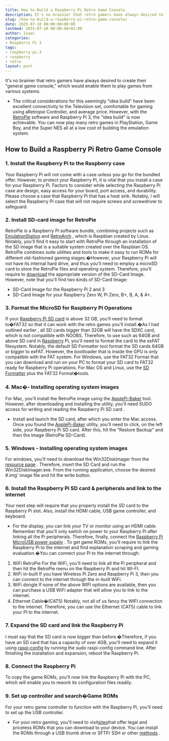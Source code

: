 ```yaml
---
title: How to Build a Raspberry Pi Retro Game Console
description: It's no brainier that retro gamers have always desired to create their "general game console," which would enable them to play games from various systems. -...
slug: /how-to-build-a-raspberry-pi-retro-game-console/
date: 2025-07-10 00:00:00+00:00
lastmod: 2025-07-10 00:00:00+03:00
author: Isaac
categories:
- Raspberry Pi 3
tags:
- raspberry-pi-3
- raspberry
- retro
layout: post
---
```

It's no brainier that retro gamers have always desired to create their "general game console," which would enable them to play games from various systems.
- The critical considerations for this seemingly "idea build" have been excellent connectivity to the Television set, comfortable for gaming using aRetropie Controller, and average price.
However, with the
[RetroPie](https://retropie.org.uk/)
software and Raspberry Pi 3, the "idea build" is now achievable. You can now play many retro games in PlayStation, Game Boy, and the Super NES all at a low cost of building the emulation system.
## How to Build a Raspberry Pi Retro Game Console
### 1. Install the Raspberry Pi to the Raspberry case
Your Raspberry Pi will not come with a case unless you go for the bundled offer. However, to protect your Raspberry Pi, it is vital that you install a case for your Raspberry Pi.
Factors to consider while selecting the Raspberry Pi case are design, easy access for your board, port access, and durability.
Please choose a case that Raspberry Pi that has a heat sink. Notably, I will select the Raspberry Pi case that will not require screws and screwdriver to safeguard.
### 2. Install SD-card image for RetroPie
RetroPie is a Raspberry Pi software bundle, combining projects such as
[EmulationStation](http://www.emulationstation.org/)
and
[RetroArch](http://www.libretro.com/)
, which is Raspbian created by Linux.
Notably, you'll find it easy to start with RetroPie through an installation of the SD image that is a suitable system created over the Raspbian OS.
RetroPie combines suite utilities and tools to make it easy to run ROMs for different old-fashioned gaming stages.�However, your Raspberry Pi will not have its internal hard drive, and thus you'll need to employ a microSD card to store the RetroPie files and operating system.
Therefore, you'll require to
[download](https://retropie.org.uk/download/)
the appropriate version of the SD-Card Image. However, note that you'll find two kinds of SD-Card Image:
- SD-Card Image for the Raspberry Pi 2 and 3
- SD-Card Image for your Raspberry Zero W, Pi Zero, B+, B, A, & A+.
### 3. Format the MicroSD for Raspberry Pi Operations
If your
[Raspberry Pi SD card](https://pestpolicy.com/best-sd-card-for-[raspberry-pi-3](https://pestpolicy.com/best-heatsink-for-raspberry-pi-3/)/)
is above 32 GB, you'll need to
format to�FAT32
so that it can work with the retro games you'll install.�As I had outlined
earlier
, all SD cards bigger than 32GB will have the SDXC card, which is not compatible with NOOBS.
Therefore, to use such as 64GB and above SD card in [Raspberry](https://pestpolicy.com/best-os-for-raspberry-pi-3/) Pi, you'll need to format the card to the exFAT filesystem.
Notably, the default SD Formatter tool format the SD cards 64GB or bigger to exFAT. However, the bootloader that is inside the GPU is only compatible with the FAT system.
For Windows, use the
FAT32 Format
that you can download and run on your PC to format your SD card to FAT32 ready for Raspberry Pi operations. For Mac OS and Linux, use the
[SD Formatter](https://www.sdcard.org/downloads/formatter_4/)
plus the FAT32 Format�tools.
### 4. Mac�- Installing operating system images
For Mac, you'll install the RetroPie image using the
[ApplePi-Baker](http://www.pibakery.org/download.html)
tool.
However, after downloading and installing the utility, you'll need SUDO access for writing and reading the
Raspberry Pi SD card
.
- Install and launch the SD card, after which you enter the Mac access.
Once you found the
[ApplePi-Baker](http://www.pibakery.org/download.html)
utility, you'll need to click, on the left side, your Raspberry Pi SD card. After this, hit the "Restore Backup" and then the Image (RetroPie SD-Card).
### 5. Windows - Installing operating system images
For windows, you'll need to download the Win32DiskImager from the
[resource page](http://www.raspberrypi.org/downloads)
.
Therefore, insert the SD Card and run the Win32DiskImager.exe. From the running application, choose the desired #.img' image file and hit the write button.
### 6. Install the Raspberry Pi SD card & peripherals and link to the internet
Your next step will require that you properly install the SD card to the Raspberry Pi slot. Also, install the HDMI cable, USB game controller, and keyboard.
- For the display, you can link your TV or monitor using an HDMI cable.
Remember that you'll only switch on power to your Raspberry Pi after linking all the Pi peripherals. Therefore, finally, connect the
[Raspberry Pi MicroUSB power supply](https://pestpolicy.com/best-power-supply-raspberry-pi-3/)
.
To get game ROMs, you'll require to link the Raspberry Pi to the internet and find explanation scraping and gaming evaluation.�You can connect your Pi to the internet through:
1. WiFi  RetroPie
For the WiFi, you'll need to link all the Pi peripheral and then hit the RetroPie menu on the Raspberry Pi and hit WI-FI.
2. WiFi  in-built
If you have Wireless Pi Zero and Raspberry Pi 3, then you can connect to the internet through the in-built WiFi.
3. WiFi dongle
If none of the above WIFI options are available, then you can purchase a USB WiFi adapter that will allow you to link to the internet.
4. Ethernet Cable�(CAT5)
Notably, not all of us fancy the WIFI connection to the internet. Therefore, you can use the Ethernet (CAT5) cable to link your PI to the internet.
### 7. Expand the SD card and link the Raspberry Pi
I must say that the SD card is now bigger than before.�Therefore, if you have an SD card that has a capacity of over 4GB, you'll need to expand it using
[raspi-config](https://elinux.org/RPi_raspi-config)
by running the sudo raspi-config command line.
After finishing the installation and expansion, reboot the Raspberry Pi.
### 8. Connect the Raspberry Pi
To copy the game ROMs, you'll now link the Raspberry Pi with the PC, which will enable you to rework its configuration files readily.
### 9. Set up controller and search�Game ROMs
For your
retro game controller
to function with the Raspberry Pi, you'll need to set up the USB controller.
- For your retro gaming, you'll need to visit[sites](MAMEdev.org)that offer legal and priceless ROMs that you can download to your device.
You can install the ROMs through a USB thumb drive or SFTP/ SSH or other
[methods](https://github.com/retropie/retropie-setup/wiki)
.